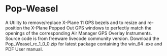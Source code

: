 # Pop-Weasel
A Utility to remove/replace X-Plane 11 GPS bezels and to resize and re-position the X-Plane Popped Out GPS windows to perfectly match the openings of the corresponding Air Manager GPS Overlay Instruments. Source code is from freeware livecode community version. Download the Pop_Weasel_rc_1_0_0.zip for latest package containing the win_64 .exe and PDF User manual.
